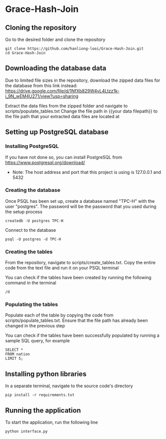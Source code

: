 # Grace-Hash-Join

## Cloning the repository
Go to the desired folder and clone the repository
```
git clone https://github.com/hanliong-looi/Grace-Hash-Join.git
cd Grace-Hash-Join
```

## Downloading the database data
Due to limited file sizes in the repository, download the zipped data files for the database from this link instead: 
https://drive.google.com/file/d/1NfXb829W4vL4Ltzz1k-i_9N_wEM4U271/view?usp=sharing

Extract the data files from the zipped folder and navigate to scripts/populate_tables.txt
Change the file path in {{your data filepath}} to the file path that your extracted data files are located at

## Setting up PostgreSQL database
### Installing PostgreSQL
If you have not done so, you can install PostgreSQL from https://www.postgresql.org/download/
* Note: The host address and port that this project is using is 127.0.0.1 and 5432

### Creating the database
Once PSQL has been set up, create a database named "TPC-H" with the user "postgres". The password will be the password that you used during the setup process
```
createdb -U postgres TPC-H
```

Connect to the database
``` 
psql -U postgres -d TPC-H
```

### Creating the tables
From the repository, navigate to scripts/create_tables.txt.
Copy the entire code from the text file and run it on your PSQL terminal

You can check if the tables have been created by running the following command in the terminal
```
/d
```

### Populating the tables
Populate each of the table by copying the code from scripts/populate_tables.txt. Ensure that the file path has already been changed in the previous step

You can check if the tables have been successfully populated by running a sample SQL query, for example
```
SELECT *
FROM nation
LIMIT 5;
```

## Installing python libraries
In a separate terminal, navigate to the source code's directory
```
pip install -r requirements.txt
```

## Running the application
To start the application, run the following line
```
python interface.py
```
